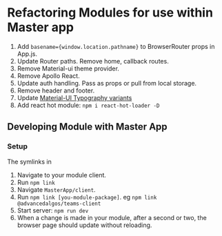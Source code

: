 # Refactoring Modules for use within Master app

1. Add `basename={window.location.pathname}` to BrowserRouter props in App.js.
2. Update Router paths. Remove home, callback routes.
3. Remove Material-ui theme provider.
4. Remove Apollo React.
5. Update auth handling. Pass as props or pull from local storage.
6. Remove header and footer.
7. Update [Material-UI Typography variants](https://material-ui.com/style/typography/#migration-to-typography-v2)
8. Add react hot module: `npm i react-hot-loader -D`

## Developing Module with Master App

### Setup
The symlinks in
1. Navigate to your module client.
2. Run `npm link`
3. Navigate `MasterApp/client`.
4. Run `npm link [you-module-package]`. eg `npm link @advancedalgos/teams-client`
5. Start server: `npm run dev`
6. When a change is made in your module, after a second or two, the browser page should update without reloading.
